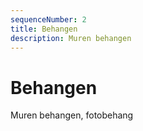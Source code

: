 ```yaml
---
sequenceNumber: 2
title: Behangen
description: Muren behangen
---
```

# Behangen

Muren behangen, fotobehang 